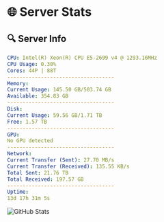 # 🌐 Server Stats
## 🔍 Server Info
```yaml
CPU: Intel(R) Xeon(R) CPU E5-2699 v4 @ 1293.16MHz
CPU Usage: 0.30%
Cores: 44P | 88T
-----------------------------------
Memory:
Current Usage: 145.50 GB/503.74 GB
Available: 354.83 GB
-----------------------------------
Disk:
Current Usage: 59.56 GB/1.71 TB
Free: 1.57 TB
-----------------------------------
GPU:
No GPU detected
-----------------------------------
Network:
Current Transfer (Sent): 27.70 MB/s
Current Transfer (Received): 135.55 KB/s
Total Sent: 21.76 TB
Total Received: 197.57 GB
-----------------------------------
Uptime:
13d 17h 31m 5s
```
![GitHub Stats](https://img.shields.io/badge/Updated-2025-03-21_14:53:54-blue)